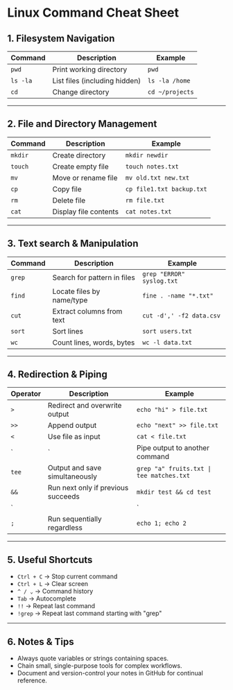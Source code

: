 # Linux Command Cheat Sheet

## 1. Filesystem Navigation
| Command | Description | Example |
|----------|--------------|----------|
| `pwd` | Print working directory | `pwd` |
| `ls -la` | List files (including hidden) | `ls -la /home` |
| `cd` | Change directory | `cd ~/projects` |

---

## 2. File and Directory Management
| Command | Description | Example |
|----------|--------------|----------|
| `mkdir` | Create directory | `mkdir newdir` |
| `touch` | Create empty file | `touch notes.txt` |
| `mv` | Move or rename file | `mv old.txt new.txt` |
| `cp` | Copy file | `cp file1.txt backup.txt` |
| `rm` | Delete file | `rm file.txt` |
| `cat` | Display file contents | `cat notes.txt` |

---

## 3. Text search & Manipulation
| Command | Description | Example |
|----------|--------------|----------|
| `grep` | Search for pattern in files | `grep "ERROR" syslog.txt` |
| `find` | Locate files by name/type | `fine . -name "*.txt"` |
| `cut` | Extract columns from text | `cut -d',' -f2 data.csv` |
| `sort` | Sort lines | `sort users.txt` |
| `wc` | Count lines, words, bytes | `wc -l data.txt` |

---

## 4. Redirection & Piping
| Operator | Description | Example |
|----------|--------------|----------|
| `>` | Redirect and overwrite output | `echo "hi" > file.txt` |
| `>>` | Append output | `echo "next" >> file.txt` |
| `<` | Use file as input | `cat < file.txt` |
| `|` | Pipe output to another command | `grep "INFO" syslog.txt \| wc -l` |
| `tee` | Output and save simultaneously | `grep "a" fruits.txt \| tee matches.txt` |
| `&&` | Run next only if previous succeeds | `mkdir test && cd test` |
| `||` | Run next only if previous succeeds | `mkdir test && cd test` |
| `;` | Run sequentially regardless | `echo 1; echo 2` |

---

## 5. Useful Shortcuts
- `Ctrl + C` -> Stop current command
- `Ctrl + L` -> Clear screen
- `^ / ⌄` -> Command history
- `Tab` -> Autocomplete
- `!!` -> Repeat last command
- `!grep` -> Repeat last command starting with "grep"

---

## 6. Notes & Tips
- Always quote variables or strings containing spaces.
- Chain small, single-purpose tools for complex workflows.
- Document and version-control your notes in GitHub for continual reference.

